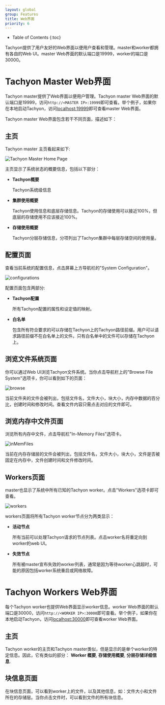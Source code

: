 ```yaml
---
layout: global
group: Features
title: Web界面
priority: 6
---
```


* Table of Contents
{:toc}

Tachyon提供了用户友好的Web界面以便用户查看和管理。master和worker都拥有各自的Web UI。master Web界面的默认端口是19999，worker的端口是30000。

# Tachyon Master Web界面

Tachyon master提供了Web界面以便用户管理。Tachyon master Web界面的默认端口是19999，访问`http://<MASTER IP>:19999`即可查看。举个例子，如果你在本地启动Tachyon，访问[localhost:19999](http://localhost:19999)即可查看master Web界面。

Tachyon master Web界面包含若干不同页面，描述如下：

## 主页

Tachyon master 主页看起来如下:

![Tachyon Master Home Page]({{site.data.img.screenshot_overview}})

主页显示了系统状态的概要信息，包括以下部分：

* **Tachyon概要**

    Tachyon系统级信息

* **集群使用概要**

    Tachyon使用信息和底层存储信息。Tachyon的存储使用可以接近100%，但底层的存储使用不应该接近100%。

* **存储使用概要**

   Tachyon分层存储信息，分项列出了Tachyon集群中每层存储空间的使用量。

## 配置页面

查看当前系统的配置信息，点击屏幕上方导航栏的"System Configuration"。

![configurations]({{site.data.img.screenshot_systemConfiguration}})

配置页面包含两部分:

* **Tachyon配置**

     所有Tachyon配置的属性和设定值的映射。

* **白名单**

    包含所有符合要求的可以存储在Tachyon上的Tachyon路径前缀。用户可以请求路径前缀不在白名单上的文件。只有白名单中的文件可以存储在Tachyon上。

## 浏览文件系统页面

你可以通过Web UI浏览Tachyon文件系统。当你点击导航栏上的"Browse File System"选项卡，你可以看到如下的页面：

![browse]({{site.data.img.screenshot_browseFileSystem}})

当前文件夹的文件会被列出，包括文件名，文件大小，块大小，内存中数据的百分比，创建时间和修改时间。查看文件内容只需点击对应的文件即可。

## 浏览内存中文件页面

浏览所有内存中文件，点击导航栏"In-Memory Files"选项卡。

![inMemFiles]({{site.data.img.screenshot_inMemoryFiles}})

当前在内存存储层的文件会被列出，包括文件名，文件大小，块大小，文件是否被固定在内存中，文件创建时间和文件修改时间。

## Workers页面

master也显示了系统中所有已知的Tachyon worker。点击"Workers"选项卡即可查看。

![workers]({{site.data.img.screenshot_workers}})

workers页面将所有Tachyon worker节点分为两类显示：

* **活动节点**

    所有当前可以处理Tachyon请求的节点列表。点击worker名将重定向到worker的web UI。

* **失效节点**

    所有被master宣布失效的worker列表，通常是因为等待worker心跳超时，可能的原因包括worker系统重启或网络故障。

# Tachyon Workers Web界面

每个Tachyon worker也提供Web界面显示worker信息。worker Web界面的默认端口是30000，访问`http://<WORKER IP>:30000`即可查看。举个例子，如果你在本地启动Tachyon，访问[localhost:30000](http://localhost:30000)即可查看worker Web界面。

## 主页

Tachyon worker的主页和Tachyon master类似，但是显示的是单个worker的特定信息。因此，它有类似的部分：
**Worker 概要**, **存储使用概要**, **分层存储详细信息**.

## 块信息页面

在块信息页面，可以看到worker上的文件，以及其他信息，如：文件大小和文件所在的存储层。当你点击文件时，可以看到文件的所有块信息。
